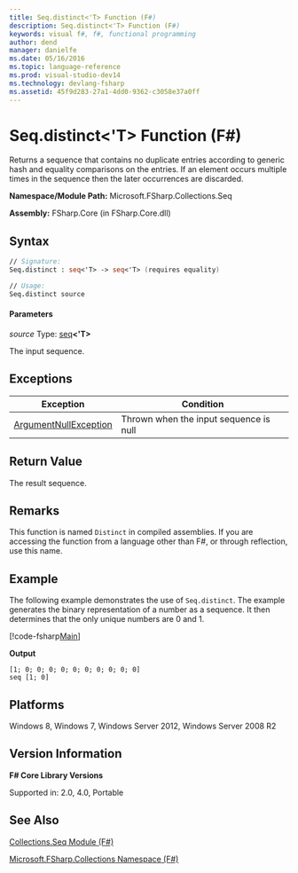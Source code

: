 ```yaml
---
title: Seq.distinct<'T> Function (F#)
description: Seq.distinct<'T> Function (F#)
keywords: visual f#, f#, functional programming
author: dend
manager: danielfe
ms.date: 05/16/2016
ms.topic: language-reference
ms.prod: visual-studio-dev14
ms.technology: devlang-fsharp
ms.assetid: 45f9d283-27a1-4dd0-9362-c3058e37a0ff
---
```


# Seq.distinct<'T> Function (F#)

Returns a sequence that contains no duplicate entries according to generic hash and equality comparisons on the entries. If an element occurs multiple times in the sequence then the later occurrences are discarded.

**Namespace/Module Path:** Microsoft.FSharp.Collections.Seq

**Assembly:** FSharp.Core (in FSharp.Core.dll)

## Syntax

```fsharp
// Signature:
Seq.distinct : seq<'T> -> seq<'T> (requires equality)

// Usage:
Seq.distinct source
```

#### Parameters
*source*
Type: [seq](https://msdn.microsoft.com/library/2f0c87c6-8a0d-4d33-92a6-10d1d037ce75)**&lt;'T&gt;**

The input sequence.

## Exceptions
|Exception|Condition|
|----|----|
|[ArgumentNullException](https://msdn.microsoft.com/library/system.argumentnullexception.aspx)|Thrown when the input sequence is null|

## Return Value
The result sequence.

## Remarks
This function is named `Distinct` in compiled assemblies. If you are accessing the function from a language other than F#, or through reflection, use this name.

## Example
The following example demonstrates the use of `Seq.distinct`. The example generates the binary representation of a number as a sequence. It then determines that the only unique numbers are 0 and 1.

[!code-fsharp[Main](~/samples/snippets/fsharp/sequences/snippet22.fs)]

**Output**
```
[1; 0; 0; 0; 0; 0; 0; 0; 0; 0; 0]
seq [1; 0]
```

## Platforms
Windows 8, Windows 7, Windows Server 2012, Windows Server 2008 R2

## Version Information
**F# Core Library Versions**

Supported in: 2.0, 4.0, Portable

## See Also
[Collections.Seq Module &#40;F&#35;&#41;](Collections.Seq-Module-%5BFSharp%5D.md)

[Microsoft.FSharp.Collections Namespace &#40;F&#35;&#41;](Microsoft.FSharp.Collections-Namespace-%5BFSharp%5D.md)
